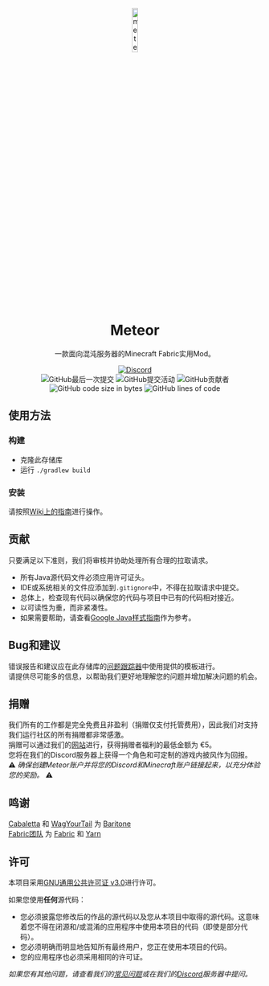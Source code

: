 <p align="center">
    <img src="https://meteorclient.com/icon.png" alt="meteor-client-logo" width="15%"/>
</p>

<h1 align="center">Meteor</h1>
<p align="center">一款面向混沌服务器的Minecraft Fabric实用Mod。</p>

<div align="center">
    <a href="https://discord.gg/bBGQZvd"><img src="https://img.shields.io/discord/689197705683140636?logo=discord" alt="Discord"/></a>
    <br>
    <img src="https://img.shields.io/github/last-commit/buiawpkgew1/meteor-client" alt="GitHub最后一次提交"/>
    <img src="https://img.shields.io/github/commit-activity/w/buiawpkgew1/meteor-client" alt="GitHub提交活动"/>
    <img src="https://img.shields.io/github/contributors/buiawpkgew1/meteor-client" alt="GitHub贡献者"/>
    <br>
    <img src="https://img.shields.io/github/languages/code-size/MeteorDevelopment/meteor-client" alt="GitHub code size in bytes"/>
    <img src="https://img.shields.io/endpoint?url=https://ghloc.vercel.app/api/MeteorDevelopment/meteor-client/badge?filter=.java$&label=lines%20of%20code&color=blue" alt="GitHub lines of code"/>
</div>

## 使用方法

### 构建
- 克隆此存储库
- 运行 `./gradlew build`

### 安装
请按照[Wiki上的指南](https://meteorclient.com/faq/installation)进行操作。

## 贡献
只要满足以下准则，我们将审核并协助处理所有合理的拉取请求。

- 所有Java源代码文件必须应用许可证头。
- IDE或系统相关的文件应添加到`.gitignore`中，不得在拉取请求中提交。
- 总体上，检查现有代码以确保您的代码与项目中已有的代码相对接近。
- 以可读性为重，而非紧凑性。
- 如果需要帮助，请查看[Google Java样式指南](https://google.github.io/styleguide/javaguide.html)作为参考。

## Bug和建议
错误报告和建议应在此存储库的[问题跟踪器](https://github.com/buiawpkgew1/meteor-client/issues)中使用提供的模板进行。  
请提供尽可能多的信息，以帮助我们更好地理解您的问题并增加解决问题的机会。

## 捐赠
我们所有的工作都是完全免费且非盈利（捐赠仅支付托管费用），因此我们对支持我们运行社区的所有捐赠都非常感激。  
捐赠可以通过我们的[网站](https://meteorclient.com/donate)进行，获得捐赠者福利的最低金额为 €5。  
您将在我们的Discord服务器上获得一个角色和可定制的游戏内披风作为回报。  
⚠️ _确保创建Meteor账户并将您的Discord和Minecraft账户链接起来，以充分体验您的奖励。_ ⚠️

## 鸣谢
[Cabaletta](https://github.com/cabaletta) 和 [WagYourTail](https://github.com/wagyourtail) 为 [Baritone](https://github.com/cabaletta/baritone)  
[Fabric团队](https://github.com/FabricMC) 为 [Fabric](https://github.com/FabricMC/fabric-loader) 和 [Yarn](https://github.com/FabricMC/yarn)

## 许可
本项目采用[GNU通用公共许可证 v3.0](https://www.gnu.org/licenses/gpl-3.0.en.html)进行许可。

如果您使用**任何**源代码：
- 您必须披露您修改后的作品的源代码以及您从本项目中取得的源代码。这意味着您不得在闭源和/或混淆的应用程序中使用本项目的代码（即使是部分代码）。
- 您必须明确而明显地告知所有最终用户，您正在使用本项目的代码。
- 您的应用程序也必须采用相同的许可证。

*如果您有其他问题，请查看我们的[常见问题](https://meteorclient.com/faq)或在我们的[Discord](https://meteorclient.com/discord)服务器中提问。*
